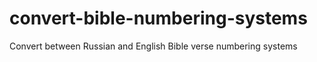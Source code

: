 # convert-bible-numbering-systems
Convert between Russian and English Bible verse numbering systems
